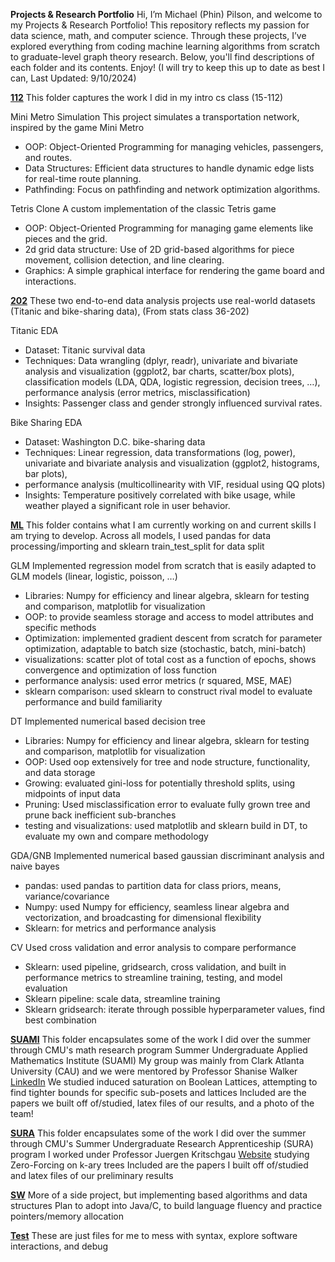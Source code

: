 **Projects & Research Portfolio**
Hi, I’m Michael (Phin) Pilson, and welcome to my Projects & Research Portfolio! This repository reflects my passion for data science, math, and computer science.
Through these projects, I’ve explored everything from coding machine learning algorithms from scratch to graduate-level graph theory research.
Below, you'll find descriptions of each folder and its contents. Enjoy! (I will try to keep this up to date as best I can, Last Updated: 9/10/2024) 

[**112**](https://github.com/mpilson/Projects-Research/tree/main/112)
This folder captures the work I did in my intro cs class (15-112)

Mini Metro Simulation
This project simulates a transportation network, inspired by the game Mini Metro
- OOP: Object-Oriented Programming for managing vehicles, passengers, and routes.
- Data Structures: Efficient data structures to handle dynamic edge lists for real-time route planning.
- Pathfinding: Focus on pathfinding and network optimization algorithms.

Tetris Clone
A custom implementation of the classic Tetris game
- OOP: Object-Oriented Programming for managing game elements like pieces and the grid.
- 2d grid data structure: Use of 2D grid-based algorithms for piece movement, collision detection, and line clearing.
- Graphics: A simple graphical interface for rendering the game board and interactions.

[**202**](https://github.com/mpilson/Projects-Research/tree/main/202)
These two end-to-end data analysis projects use real-world datasets (Titanic and bike-sharing data), (From stats class 36-202)

Titanic EDA
- Dataset: Titanic survival data
- Techniques: Data wrangling (dplyr, readr), univariate and bivariate analysis and visualization (ggplot2, bar charts, scatter/box plots),
classification models (LDA, QDA, logistic regression, decision trees, …), performance analysis (error metrics, misclassification)
- Insights: Passenger class and gender strongly influenced survival rates.
  
Bike Sharing EDA
- Dataset: Washington D.C. bike-sharing data
- Techniques: Linear regression, data transformations (log, power), univariate and bivariate analysis and visualization (ggplot2, histograms, bar plots),
- performance analysis (multicollinearity with VIF, residual using QQ plots)
- Insights: Temperature positively correlated with bike usage, while weather played a significant role in user behavior.

[**ML**](https://github.com/mpilson/Projects-Research/tree/main/ML)
This folder contains what I am currently working on and current skills I am trying to develop.
Across all models, I used pandas for data processing/importing and sklearn train_test_split for data split

GLM
Implemented regression model from scratch that is easily adapted to GLM models (linear, logistic, poisson, …)
- Libraries: Numpy for efficiency and linear algebra, sklearn for testing and comparison, matplotlib for visualization
- OOP: to provide seamless storage and access to model attributes and specific methods
- Optimization: implemented gradient descent from scratch for parameter optimization, adaptable to batch size (stochastic, batch, mini-batch)
- visualizations: scatter plot of total cost as a function of epochs, shows convergence and optimization of loss function
- performance analysis: used error metrics (r squared, MSE, MAE)
- sklearn comparison: used sklearn to construct rival model to evaluate performance and build familiarity

DT
Implemented numerical based decision tree
- Libraries: Numpy for efficiency and linear algebra, sklearn for testing and comparison, matplotlib for visualization
- OOP: Used oop extensively for tree and node structure, functionality, and data storage
- Growing: evaluated gini-loss for potentially threshold splits, using midpoints of input data
- Pruning: Used misclassification error to evaluate fully grown tree and prune back inefficient sub-branches
- testing and visualizations: used matplotlib and sklearn build in DT, to evaluate my own and compare methodology

GDA/GNB 
Implemented numerical based gaussian discriminant analysis and naive bayes
- pandas: used pandas to partition data for class priors, means, variance/covariance
- Numpy:  used Numpy for efficiency, seamless linear algebra and vectorization, and broadcasting for dimensional flexibility
- Sklearn:  for metrics and performance analysis

CV
Used cross validation and error analysis to compare performance
- Sklearn: used pipeline, gridsearch, cross validation, and built in performance metrics to streamline training, testing, and model evaluation
- Sklearn pipeline: scale data, streamline training
- Sklearn gridsearch: iterate through possible hyperparameter values, find best combination

[**SUAMI**](https://github.com/mpilson/Projects-Research/tree/main/SUAMI)
This folder encapsulates some of the work I did over the summer through CMU's math research program Summer Undergraduate Applied Mathematics Institute (SUAMI)
My group was mainly from Clark Atlanta University (CAU) and we were mentored by Professor Shanise Walker [LinkedIn](https://www.linkedin.com/in/shanise-walker-600036b1/)
We studied induced saturation on Boolean Lattices, attempting to find tighter bounds for specific sub-posets and lattices
Included are the papers we built off of/studied, latex files of our results, and a photo of the team!

[**SURA**](https://github.com/mpilson/Projects-Research/tree/main/SURA)
This folder encapsulates some of the work I did over the summer through CMU's Summer Undergraduate Research Apprenticeship (SURA) program
I worked under Professor Juergen Kritschgau [Website](https://www.jkritschgau.com/home) studying Zero-Forcing on k-ary trees
Included are the papers I built off of/studied and latex files of our preliminary results

[**SW**](https://github.com/mpilson/Projects-Research/tree/main/SW)
More of a side project, but implementing based algorithms and data structures
Plan to adopt into Java/C, to build language fluency and practice pointers/memory allocation

[**Test**](https://github.com/mpilson/Projects-Research/tree/main/Test)
These are just files for me to mess with syntax, explore software interactions, and debug
